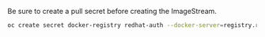 Be sure to create a pull secret before creating the ImageStream.

```bash
oc create secret docker-registry redhat-auth --docker-server=registry.redhat.io --docker-username=$USERNAME --docker-password=$PASSWORD --docker-email=unused
```
